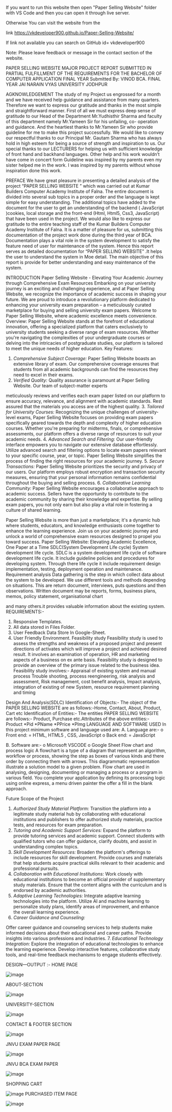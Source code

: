 If you want to run this website then open
 "Paper Selling Website" folder
 with VS Code and then you can open it through live server.




Otherwise
You can visit the website from the


 link
https://vkdeveloper900.github.io/Paper-Selling-Website/

If link not available you can search on GitHub id= vkdeveloper900





Note: Please leave feedback or message in the contact section of the website.






PAPER SELLING
WEBSITE
MAJOR PROJECT REPORT SUBMITTED
IN
PARTIAL FULFILLMENT OF THE REQUIREMENTS
FOR THE
BACHELOR OF COMPUTER APPLICATION
FINAL YEAR
Submitted By:
VINOD
BCA. FINAL YEAR
JAI NARAIN VYAS UNIVERSITY
JODHPUR


AGKNOWLEDGEMENT
The study of my Project us engrossed for a month and we have
received help guidance and assistance from many quarters.
Therefore we want to express our gratitude and thanks in the
most simple and straightforward manner.
First of all we must express deep sense of gratitude to our
Head of the Department Mr.Yudhisthir Sharma and faculty of
this department namely Mr.Yameen Sir for his unfailing, co-
operation and guidance. And the heartiest thanks to
Mr.Yameen Sir who provide guideline for me to make this
project successfully.
We would like to convey our respectful thanks to our
Principal Mr. Gautam Sharma who has always hold in high
esteem for being a source of strength and inspiration to us. Our
special thanks to our LECTURERS for helping us with sufficient
knowledge of front hand and backhand languages. Other help
and his work wouldn’t have come in concert form Guideline was
inspired by my parents even my sister helped me in the work. I
was inspired by my parents without whose inspiration done this
work.

PREFACE
We have great pleasure in presenting a detailed analysis of
the project
“PAPER SELLING WEBSITE ” which was carried out at
Kumar Builders Computer Academy Institute of Falna.
The entire document is divided into several sub topics in a
proper order and the language is kept simple for easy
understanding. The additional topics have added to the
document for the user to get an understanding of the
backend ( JavaScript )cookies, local storage and the front-end
(Html, Html5, Css3, JavaScript) that have been used in the
project.
We would also like to express our gratitude to the entire
teaching staff of the Kumar Builders Computer Academy
Institute of Falna.
It is a matter of pleasure for us, submitting this
documentation of the project work done during the third
year of BCA.
Documentation plays a vital role in the system development
to satisfy the feature need of user for maintenance of the
system. Hence this report serves as detailed documentation
for “PAPER SELLING WEBSITE” .It helps the user to
understand the system in Moe detail.
The main objective of this report is provide for better
understanding and easy maintenance of the system.

INTRODUCTION
Paper Selling Website - Elevating Your Academic Journey
through Comprehensive Exam Resources
Embarking on your university journey is an exciting and
challenging experience, and at Paper Selling Website, we
recognize the importance of academic success in shaping
your future. We are proud to introduce a revolutionary
platform dedicated to enhancing your university exam
preparation – a meticulously curated marketplace for buying
and selling university exam papers. Welcome to Paper Selling
Website, where academic excellence meets convenience.
Overview:
Paper Selling Website stands at the forefront of educational
innovation, offering a specialized platform that caters
exclusively to university students seeking a diverse range of
exam resources. Whether you're navigating the complexities
of your undergraduate courses or delving into the intricacies
of postgraduate studies, our platform is tailored to meet the
unique needs of higher education.
Key Features:
1. *Comprehensive Subject Coverage:* Paper Selling Website
boasts an extensive library of exam. Our comprehensive
coverage ensures that students from all academic
backgrounds can find the resources they need to excel in
their exams.
2. *Verified Quality:* Quality assurance is paramount at
Paper Selling Website. Our team of subject-matter experts

meticulously reviews and verifies each exam paper listed on
our platform to ensure accuracy, relevance, and alignment
with academic standards. Rest assured that the materials you
access are of the highest quality.
3. *Tailored for University Courses:* Recognizing the unique
challenges of university-level exams, Paper Selling Website
focuses on providing exam papers specifically geared towards
the depth and complexity of higher education courses.
Whether you're preparing for midterms, finals, or
comprehensive assessments, our platform offers a diverse
range of resources to suit your academic needs.
4. *Advanced Search and Filtering:* Our user-friendly
interface empowers you to navigate our extensive database
effortlessly. Utilize advanced search and filtering options to
locate exam papers relevant to your specific course, year, or
topic. Paper Selling Website simplifies the process of finding
the right resources for your academic journey.
5. *Secure Transactions:* Paper Selling Website prioritizes
the security and privacy of our users. Our platform employs
robust encryption and transaction security measures,
ensuring that your personal information remains confidential
throughout the buying and selling process.
6. *Collaborative Learning Community:* Paper Selling
Website encourages a collaborative approach to academic
success. Sellers have the opportunity to contribute to the
academic community by sharing their knowledge and
expertise. By selling exam papers, you not only earn but also
play a vital role in fostering a culture of shared learning.

Paper Selling Website is more than just a marketplace; it's a
dynamic hub where students, educators, and knowledge
enthusiasts come together to enhance the learning
experience. Join us on your academic journey and unlock a
world of comprehensive exam resources designed to propel
you toward success. Paper Selling Website: Elevating
Academic Excellence, One Paper at a Time
SDLC(System Development Life cycle)
System development life cycle. SDLC is a system
development life cycle of software development life
cycle. It include guideline policies and procedures
for developing system. Through there life cycle it
include requirement design implementation,
testing, deployment operation and maintenance.
Requirement analysis
Data gathering is the step in which collect data about
the system to be developed. We use different tools
and methods depending on situations. This are
return document, interviews, puts questions and
then observations.
Written document may be reports, forms, business
plans, memos, policy statement, organisational chart

and many others.it provides valuable information
about the existing system.
REQUIREMENTS:-
1) Responsive Templates.
2) All data stored in Files Folder.
3) User Feedback Data Store In Google-Sheet.
4) User Friendly Environment.
Feasibility study
Feasibility study is used to assess the strengths and
weakness of a proposed project and present directions
of activates which will improve a project and achieved
desired result. It involves an examination of operation,
HR and marketing aspects of a business on ex ante
basis.
Feasibility study is designed to provide an overview of
the primary issue related to the business idea.
Feasibility study involves:-
Appraisal of existing system and manual process
Trouble shooting, process reengineering, risk analysis
and assessment, Risk management, cost benefit
analysis, Impact analysis, integration of existing of new
System, resource requirement planning and timing

Design And Analysis(SDLC)
Identification of Objects:-
The object of the PAPER SELLING WEBSITE are as
follows:-Home, Contact, About, Product, Cart etc
Identification of Entities:-
The entities PAPER SELLING WEBSITE are follows:-
Product, Purchase etc.Attributes of the above entities:-
Product
*Pid
*PName
*PPrice
*PImg
LANGUAGE AND SOFTWARE USED
In this project minimum software and language used
are:
A. Language are:-
o Front end: = HTML,
HTML5 ,
CSS,
JavaScript
o Back end: = JavaScript

B. Software are:-
o Microsoft VSCODE
o Google Sheet
Flow chart and process logic
A flowchart is a type of a diagram that represent an
algorithm, workflow or process, showing the step as
boxes of various kinds and there order by connecting
them with arrows. This diagrammatic representation
illustrate a solution model to a given problem. Flow
chart are used in
analysing, designing, documenting or managing a
process or a program in various field.
You complete your application by defining its
processing logic using online express, a menu driven
painter the offer a fill in the blank approach.

Future Scope of the Project
1. *Authorized Study Material Platform:*
Transition the platform into a legitimate study material hub by
collaborating with educational institutions and publishers to offer
authorized study materials, practice tests, and resources for exam
preparation.
2. *Tutoring and Academic Support Services:*
Expand the platform to provide tutoring services and academic
support. Connect students with qualified tutors who can offer
guidance, clarify doubts, and assist in understanding complex
topics.
3. *Skill Development Resources:*
Broaden the platform's offerings to include resources for skill
development. Provide courses and materials that help students
acquire practical skills relevant to their academic and
professional pursuits.
4. *Collaboration with Educational Institutions:*
Work closely with educational institutions to become an official
provider of supplementary study materials. Ensure that the
content aligns with the curriculum and is endorsed by academic
authorities.
5. *Adaptive Learning Technologies:*
Integrate adaptive learning technologies into the platform.
Utilize AI and machine learning to personalize study plans,
identify areas of improvement, and enhance the overall learning
experience.
6. *Career Guidance and Counseling:*

Offer career guidance and counseling services to help students
make informed decisions about their educational and career
paths. Provide insights into various professions and industries.
7. *Educational Technology Integration:*
Explore the integration of educational technologies to enhance
the learning experience. Develop interactive features,
collaborative study tools, and real-time feedback mechanisms to
engage students effectively.



DESIGN—OUTPUT :-
HOME PAGE 

![image](https://github.com/vkdeveloper900/Paper-Selling-Website/assets/140049219/64c65583-4753-4a49-be3a-3b33968e231c)


ABOUT-SECTION 

![image](https://github.com/vkdeveloper900/Paper-Selling-Website/assets/140049219/6ee1cba7-e835-4a42-87c2-163fdf5e7c9b)


UNIVERSITY-SECTION

![image](https://github.com/vkdeveloper900/Paper-Selling-Website/assets/140049219/8bf560e9-ab50-4753-8575-ee5424ac6e72)


CONTACT  &  FOOTER SECTION

![image](https://github.com/vkdeveloper900/Paper-Selling-Website/assets/140049219/fa8f9023-2d06-4bd5-b36d-51f0a3bf8e40)


JNVU EXAM PAPER PAGE

![image](https://github.com/vkdeveloper900/Paper-Selling-Website/assets/140049219/51fb6991-3154-4982-a401-d4656e4bbc7c)


JNVU BCA EXAM PAPER

![image](https://github.com/vkdeveloper900/Paper-Selling-Website/assets/140049219/f0dca1a6-4dd4-4a2f-b284-d2d6eef273db)


SHOPPING CART

![image](https://github.com/vkdeveloper900/Paper-Selling-Website/assets/140049219/63f8e2c8-aa53-49b8-bb5b-0c62f316c71a)
PURCHASED ITEM PAGE

![image](https://github.com/vkdeveloper900/Paper-Selling-Website/assets/140049219/be765ec2-d59b-4ae7-b24f-47d93a26a728)
